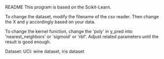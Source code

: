 README
This program is based on the Scikit-Learn.

To change the dataset, modify the filename of the csv reader.
Then change the X and y accordingly based on your data.

To change the kernel function, change the 'poly' in y_pred into 'nearest_neighbors' or 'sigmoid' or 'rbf'.
Adjust related parameters until the result is good enough.

Dataset:
UCI: wine dataset, iris dataset
